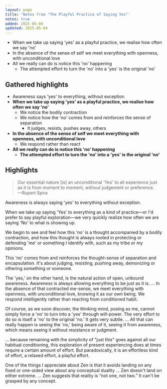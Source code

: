 ```yaml
---
layout: page
title: 'Notes from "The Playful Practice of Saying Yes"'
notes: true
added: 2025-05-04
updated: 2025-05-04
---
```


- When we take up saying 'yes' as a playful practice, we realise how often we say 'no'
- In the absence of the sense of self we meet everything with openness, with unconditional love
- All we really can do is notice this 'no' happening
    - The attempted effort to turn the 'no' into a 'yes' is the original 'no'

## Gathered highlights

- Awareness says 'yes' to everything, without exception
- **When we take up saying 'yes' as a playful practice, we realise how often we say 'no'**
    - We notice the bodily contraction
    - We notice how the 'no' comes from and reinforces the sense of separation
        - It judges, resists, pushes away, others
- **In the absence of the sense of self we meet everything with openness, with unconditional love**
    - We respond rather than react
- **All we really can do is notice this 'no' happening**
    - **The attempted effort to turn the 'no' into a 'yes' is the original 'no'**

## Highlights

> Our essential nature [is] an unconditional 'Yes' to all experience just as it is from moment to moment, without judgement or preference.<br>—Rupert Spira

Awareness is always saying 'yes' to everything without exception.

When we take up saying 'Yes' to everything as a kind of practice—or I'd prefer to say playful exploration—we very quickly realize how often we are saying 'No' to what is showing up.

We begin to see and feel how this 'no' is a thought accompanied by a bodily contraction, and how this thought is always rooted in protecting or defending 'me' or something I identify with, such as my tribe or my opinions.

This 'no' comes from and reinforces the thought-sense of separation and encapsulation. It's about judging, resisting, pushing away, demonizing or othering something or someone.

The 'yes,' on the other hand, is the natural action of open, unbound awareness. Awareness is always allowing everything to be just as it is. ... In the absence of that contracted me-sense, we meet everything with openness, with unconditional love, knowing it as our own being. We respond intelligently rather than reacting from conditioned habit.

Of course, as we soon discover, the thinking mind, posing as me, cannot simply force a 'no' to turn into a 'yes' through will-power. The very effort to do so is itself a 'no' to the original 'no.' It gets very subtle. ... All that can really happen is seeing the 'no,' being aware of it, seeing it from awareness, which means seeing it without resistance or judgment. 

... because remaining with the simplicity of "just this" goes against all our habitual conditioning, this exploration of present experiencing does at times require a certain amount of effort. But paradoxically, it is an effortless kind of effort, a relaxed effort, a playful effort.

One of the things I appreciate about Zen is that it avoids landing on any fixed or one-sided view about any conceptual duality ... Zen doesn't land on either extreme. ... Zen suggests that reality is “not one, not two.” It can't be grasped by any concept. 
